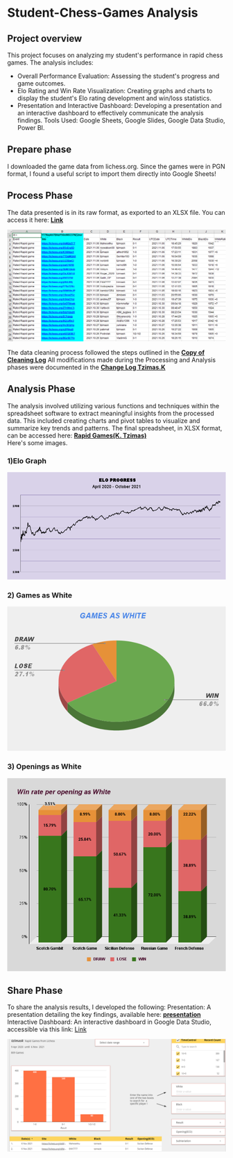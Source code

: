 # Student-Chess-Games Analysis

## Project overview

This project focuses on analyzing my student's performance in rapid chess games. The analysis includes:  
- Overall Performance Evaluation: Assessing the student's progress and game outcomes.
- Elo Rating and Win Rate Visualization: Creating graphs and charts to display the student's Elo rating development and win/loss statistics.
- Presentation and Interactive Dashboard: Developing a presentation and an interactive dashboard to effectively communicate the analysis findings. 
Tools Used: Google Sheets, Google Slides, Google Data Studio, Power BI.

## Prepare phase
I downloaded the game data from lichess.org. Since the games were in PGN format, I found a useful script to import them directly into Google Sheets!

## Process Phase
The data presented is in its raw format, as exported to an XLSX file. You can access it here: **[Link](https://github.com/DimKaisaris/Student-Chess-Games/blob/main/Raw%20Files/Copy%20of%20lichess.org.xlsx)** 

![Raw Data](Images/Raw_Data.png)

The data cleaning process followed the steps outlined in the **[Copy of Cleaning Log](https://github.com/DimKaisaris/Student-Chess-Games/blob/main/Processed%20Files/Copy%20of%20Cleaning%20Log.docx)**
All modifications made during the Processing and Analysis phases were documented in the **[Change Log Tzimas.K](https://github.com/DimKaisaris/Student-Chess-Games/blob/main/Processed%20Files/Change%20Log%20Tzimas.K.docx)**

## Analysis Phase 
The analysis involved utilizing various functions and techniques within the spreadsheet software to extract meaningful insights from the processed data. This included creating charts and pivot tables to visualize and summarize key trends and patterns.
The final spreadsheet, in XLSX format, can be accessed here: **[Rapid Games(K. Tzimas)](https://github.com/DimKaisaris/Student-Chess-Games/blob/main/Processed%20Files/Rapid%20Games%20(K.%20Tzimas).xlsx)**   
Here's some images.

### 1)Elo Graph
![Elo Progress](Images/ELO_PROGRESS.png)

### 2) Games as White
![Games as White](Images/GAMES_AS_WHITE.png)

### 3) Openings as White
![Opening as white](Images/Opening_as_White.png)

## Share Phase
To share the analysis results, I developed the following: 
Presentation: A presentation detailing the key findings, available here:  **[presentation](https://github.com/DimKaisaris/Student-Chess-Games/blob/main/Presentation/Rapid%20Games%20presentation(%20tzimask).pptx)**
Interactive Dashboard: An interactive dashboard in Google Data Studio, accessible via this link:  [Link](https://datastudio.google.com/reporting/ab756547-d965-45d4-8413-0c212b0b4f1e/page/qK2eC) 

![DashBoard](Images/DashBoard.png)



